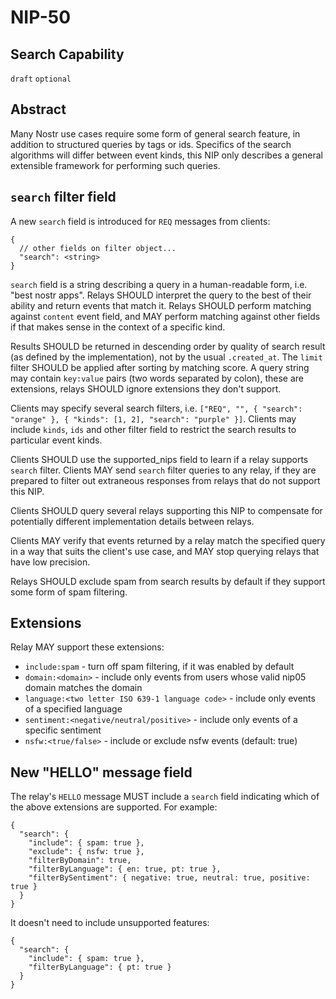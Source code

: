 NIP-50
======

Search Capability
-----------------

`draft` `optional`

## Abstract

Many Nostr use cases require some form of general search feature, in addition to structured queries by tags or ids.
Specifics of the search algorithms will differ between event kinds, this NIP only describes a general
extensible framework for performing such queries.

## `search` filter field

A new `search` field is introduced for `REQ` messages from clients:
```jsonc
{
  // other fields on filter object...
  "search": <string>
}
```
`search` field is a string describing a query in a human-readable form, i.e. "best nostr apps".
Relays SHOULD interpret the query to the best of their ability and return events that match it.
Relays SHOULD perform matching against `content` event field, and MAY perform
matching against other fields if that makes sense in the context of a specific kind.

Results SHOULD be returned in descending order by quality of search result (as defined by the implementation),
not by the usual `.created_at`. The `limit` filter SHOULD be applied after sorting by matching score.
A query string may contain `key:value` pairs (two words separated by colon), these are extensions, relays SHOULD ignore
extensions they don't support.

Clients may specify several search filters, i.e. `["REQ", "", { "search": "orange" }, { "kinds": [1, 2], "search": "purple" }]`. Clients may
include `kinds`, `ids` and other filter field to restrict the search results to particular event kinds.

Clients SHOULD use the supported_nips field to learn if a relay supports `search` filter. Clients MAY send `search`
filter queries to any relay, if they are prepared to filter out extraneous responses from relays that do not support this NIP.

Clients SHOULD query several relays supporting this NIP to compensate for potentially different
implementation details between relays.

Clients MAY verify that events returned by a relay match the specified query in a way that suits the
client's use case, and MAY stop querying relays that have low precision.

Relays SHOULD exclude spam from search results by default if they support some form of spam filtering.

## Extensions

Relay MAY support these extensions:
- `include:spam` - turn off spam filtering, if it was enabled by default
- `domain:<domain>` - include only events from users whose valid nip05 domain matches the domain
- `language:<two letter ISO 639-1 language code>` - include only events of a specified language
- `sentiment:<negative/neutral/positive>` - include only events of a specific sentiment
- `nsfw:<true/false>` - include or exclude nsfw events (default: true)

## New "HELLO" message field

The relay's `HELLO` message MUST include a `search` field indicating which of the above extensions
are supported. For example:

```
{
  "search": {
    "include": { spam: true },
    "exclude": { nsfw: true },
    "filterByDomain": true,
    "filterByLanguage": { en: true, pt: true },
    "filterBySentiment": { negative: true, neutral: true, positive: true }
  }
}
```

It doesn't need to include unsupported features:

```
{
  "search": {
    "include": { spam: true },
    "filterByLanguage": { pt: true }
  }
}
```
